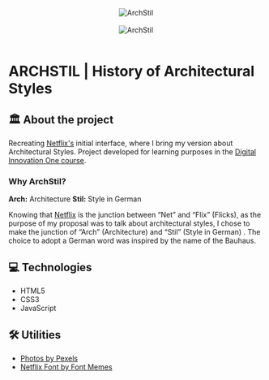 <div align="center">
  <img alt="ArchStil" src="https://raw.githubusercontent.com/elidianaandrade/archstil-netflix-clone/main/assets/img/archstil-black-logo.png">
</div>
<br>
<div align="center">
  <img alt="ArchStil" src="https://github.com/elidianaandrade/archstil-netflix-clone/blob/main/assets/img/archstil-screen.png?raw=true">
</div>
<br>

# ARCHSTIL | History of Architectural Styles

## 🏛️ About the project
Recreating [Netflix's](https://www.netflix.com/) initial interface, where I bring my version about Architectural Styles. Project developed for learning purposes in the [Digital Innovation One course](https://www.dio.me/).

### Why ArchStil?
**Arch:** Architecture
**Stil:** Style in German

Knowing that [Netflix](https://www.netflix.com/) is the junction between “Net” and “Flix” (Flicks), as the purpose of my proposal was to talk about architectural styles, I chose to make the junction of “Arch” (Architecture) and “Stil” (Style in German) . The choice to adopt a German word was inspired by the name of the Bauhaus.

## 💻 Technologies
- HTML5
- CSS3
- JavaScript

## 🛠️ Utilities
- [Photos by Pexels](https://www.pexels.com/)
- [Netflix Font by Font Memes](https://fontmeme.com/netflix-font/)
